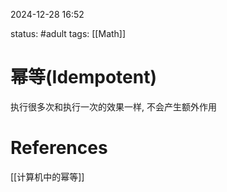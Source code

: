 2024-12-28    16:52

status: #adult 
tags: [[Math]]


# 幂等(Idempotent)

执行很多次和执行一次的效果一样, 不会产生额外作用



# References

[[计算机中的幂等]]
